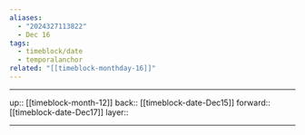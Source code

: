 ```yaml
---
aliases:
  - "2024327113822"
  - Dec 16
tags:
  - timeblock/date
  - temporalanchor
related: "[[timeblock-monthday-16]]"
---
```




***

up:: [[timeblock-month-12]]
back:: [[timeblock-date-Dec15]]
forward:: [[timeblock-date-Dec17]]
layer:: 

***

